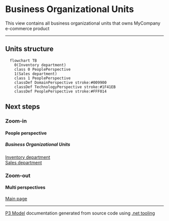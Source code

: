 ﻿
# Business Organizational Units

This view contains all business organizational units that owns MyCompany e-commerce product  

---



## Units structure

```mermaid
  flowchart TB
    0(Inventory department)
    class 0 PeoplePerspective
    1(Sales department)
    class 1 PeoplePerspective
    classDef DomainPerspective stroke:#009900
    classDef TechnologyPerspective stroke:#1F41EB
    classDef PeoplePerspective stroke:#FFF014
```

## Next steps


### Zoom-in


#### People perspective


##### Business Organizational Units

[Inventory department](InventoryDepartment.md)  
[Sales department](SalesDepartment.md)  

### Zoom-out


#### Multi perspectives

[Main page](../../README.md)  

---

[P3 Model](https://github.com/P3-model/P3-model) documentation generated from source code using [.net tooling](https://github.com/P3-model/P3-model-dotnet)